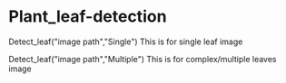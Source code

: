 # Plant_leaf-detection

 Detect_leaf("image path","Single") This is for single leaf image
        
 Detect_leaf("image path","Multiple") This is for complex/multiple leaves image
